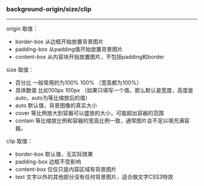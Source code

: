 ### background-origin/size/clip
***

origin
取值：

* border-box   从边框开始放置背景图片
* padding-box   从padding值开始放置背景图片
* content-box    从内容块开始放置图片，不包括padding和border

size
取值：

* 百分比   一般常用的为100% 100% （宽高都为100%）
* 具体数值    比如100px 100px （如果只填写一个值，那么默认是宽度，高度是auto，auto为等比缩放后的值）
* auto  默认值，背景图像的真实大小
* cover 等比例放大到容器可以盛放的大小，可能超出容器的范围
* contain 等比缩放比例和容器的宽高比例一致，通常图片会不足以填充满容器。

clip
取值：
* border-box 默认值，无实际效果
* padding-box 边框不受影响
* content-box 仅仅只是内容区域有背景图片
* text 文字以外的其他部分没有任何背景图片，适合做文字CSS3特效


